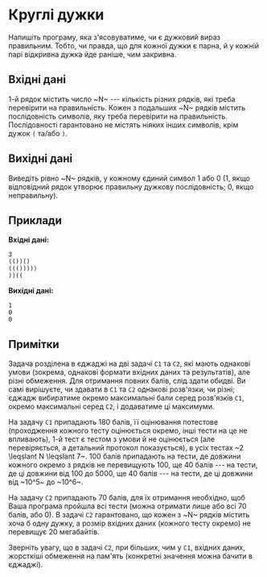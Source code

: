 ﻿# Круглі дужки

Напишіть програму, яка з'ясовуватиме, чи є дужковий вираз правильним. Тобто, чи правда, що для кожної дужки є парна, й у кожній парі відкривна дужка йде раніше, чим закривна.

## Вхідні дані
1-й рядок містить число ~N~ --- кількість різних рядків, які треба перевірити на правильність.
Кожен з подальших ~N~ рядків містить послідовність символів, яку треба перевірити на правильність.
Послідовності гарантовано не містять ніяких інших символів, крім дужок `(` та/або `)`.

## Вихідні дані
Виведіть рівно ~N~ рядків, у кожному єдиний символ 1 або 0 (1, якщо відповідний рядок утворює правильну дужкову послідовність; 0, якщо неправильну).


## Приклади
**Вхідні дані:**
```
3
(())()
((()))))
))((
```

**Вихідні дані:**
```
1
0
0
```

## Примітки
Задача розділена в єджаджі на дві задачі `C1` та `C2`, які мають однакові умови (зокрема, однакові формати вхідних даних та результатів), але різні обмеження.
Для отримання повних балів, слід здати обидві.
Ви самі вирішуєте, чи здавати в `C1` та `C2` однакові розв'язки, чи різні; єджадж вибиратиме окремо максимальні бали серед розв'язків `C1`, окремо максимальні серед `C2`, і додаватиме ці максимуми.

На задачу `C1` припадають 180 балів, її оцінювання потестове (проходження кожного тесту оцінюється окремо, інші тести на це не впливають), 1-й тест є тестом з умови й не оцінюється (але перевіряється, а детальний протокол показується), в усіх тестах ~2 \leqslant N \leqslant 7~.
100 балів припадають на тести, де довжини кожного окремо з рядків не перевищують 100, ще 40 балів --- на тести, де ці довжини від 100 до 5000, ще 40 балів --- на тести, де ці довжини від ~10^5~ до ~10^6~.

На задачу `C2` припадають 70 балів, для їх отримання необхідно, щоб Ваша програма пройшла всі тести (можна отримати лише або всі 70 балів, або 0).
В задачі `C2` гарантовано, що кожен з ~N~ рядків містить хоча б одну дужку, а розмір вхідних даних (кожного тесту окремо) не перевищує 20 мегабайтів.

Зверніть увагу, що в задачі `C2`, при більших, чим у `C1`, вхідних даних, жорсткіші обмеження на пам'ять (конкретні значення можна бачити в єджаджі).